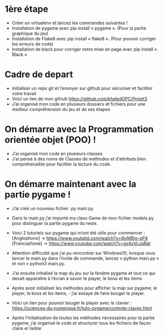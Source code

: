 # 1ère étape

- Créer un virtualenv et lancez les commandes suivantes !
- Installation de pygame avec pip install « pygame ». (Pour la partie graphique du jeu)
- Installation de Flake8 avec pip install « flake8 ». (Pour pouvoir corriger les erreurs de code)
- Installation de black pour corriger notre mise en page avec pip install « Black »

# Cadre de depart

- Initialiser un repo git et l’envoyer sur github pour sécuriser et faciliter votre travail 
- Voici un lien de mon github https://github.com/khaledOPC/Projet3 
- J’ai organisé mon code en plusieurs dossiers et fichiers pour une meilleur compréhension du jeu et de ses étapes 

# On démarre avec la Programmation orientée objet (POO) !

- J’ai organisé mon code en plusieurs classes.
- J’ai pensé à des noms de Classes de méthodes et d’attributs bien compréhensible pour faciliter la lecture du code.

# On démarre maintenant avec la partie pygame !
- J’ai créé un nouveau fichier .py main.py
- Dans le main.py j’ai importé ma class Game de mon fichier models.py pour distinguer la partie pygame du reste.
- Voici 2 tutoriels sur pygame qui m’ont été utile pour commencer :
[Anglophone] -> https://www.youtube.com/watch?v=i6xMBig-pP4
[Francophone] -> https://www.youtube.com/watch?v=gx4yVcJqBaI

- Attention difficulté que j’ai pu rencontrer sur Windows10, lorsque vous lancer le main.py dans l’invite de commande, lancez « python main.py » et non « python3 main.py. 
- J’ai ensuite initialisé la map du jeu sur la fenêtre pygame et tout ce qui devait apparaitre à l’écran à savoir le player, le boss et les items
- Après avoir initialiser les méthodes pour afficher la map sur pygame, le player, le boss et les items, - j’ai  essayé de faire bouger le player.
- Voici un lien pour pouvoir bouger le player avec le clavier : https://sciences-du-numerique.fr/tuto-pygame/controle-clavier.html
- Après l’initialisation de toutes les méthodes nécessaires pour la partie pygame, j’ai organisé le code et structurer tous les fichiers de façon claire et lisible
